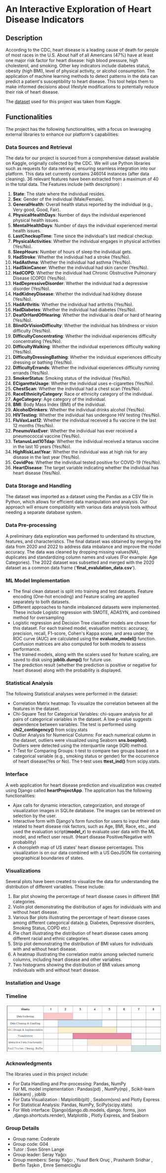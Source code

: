 # An Interactive Exploration of Heart Disease Indicators

## Description
According to the CDC, heart disease is a leading cause of death for people of most races in the U.S. About half of all Americans (47%) have at least one major risk factor for heart disease: high blood pressure, high cholesterol, and smoking. Other key indicators include diabetes status, obesity (high BMI), level of physical activity, or alcohol consumption. The application of machine learning methods to detect patterns in the data can predict a patient's susceptibility to heart disease. This tool helps them to make informed decisions about lifestyle modifications to potentially reduce their risk of heart disease.

The [dataset](https://www.kaggle.com/datasets/kamilpytlak/personal-key-indicators-of-heart-disease/data) used for this project was taken from Kaggle.




## Functionalities
The project has the following functionalities, with a focus on leveraging external libraries to enhance our platform's capabilities:

### Data Sources and Retrieval

The data for our project is sourced from a comprehensive dataset available on Kaggle, originally collected by the CDC. We will use Python libraries such as requests for data retrieval, ensuring seamless integration into our platform.
This data set currently contains 246014 instances (after data cleaning). 36 relevant features have been extracted from a maximum of 40 in the total data.
The Features include (with description) :
1. **State**: The state where the individual resides.
2. **Sex**: Gender of the individual (Male/Female).
3. **GeneralHealth**: Overall health status reported by the individual (e.g., Very good, Good, Fair).
4. **PhysicalHealthDays**: Number of days the individual experienced physical health issues.
5. **MentalHealthDays**: Number of days the individual experienced mental health issues.
6. **LastCheckupTime**: Time since the individual's last medical checkup.
7. **PhysicalActivities**: Whether the individual engages in physical activities (Yes/No).
8. **SleepHours**: Number of hours of sleep the individual gets.
9. **HadStroke**: Whether the individual had a stroke (Yes/No).
10. **HadAsthma**: Whether the individual had asthma (Yes/No).
11. **HadSkinCancer**: Whether the individual had skin cancer (Yes/No).
12. **HadCOPD**: Whether the individual had Chronic Obstructive Pulmonary Disease (COPD) (Yes/No).
13. **HadDepressiveDisorder**: Whether the individual had a depressive disorder (Yes/No).
14. **HadKidneyDisease**: Whether the individual had kidney disease (Yes/No).
15. **HadArthritis**: Whether the individual had arthritis (Yes/No).
16. **HadDiabetes**: Whether the individual had diabetes (Yes/No).
17. **DeafOrHardOfHearing**: Whether the individual is deaf or hard of hearing (Yes/No).
18. **BlindOrVisionDifficulty**: Whether the individual has blindness or vision difficulty (Yes/No).
19. **DifficultyConcentrating**: Whether the individual experiences difficulty concentrating (Yes/No).
20. **DifficultyWalking**: Whether the individual experiences difficulty walking (Yes/No).
21. **DifficultyDressingBathing**: Whether the individual experiences difficulty dressing or bathing (Yes/No).
22. **DifficultyErrands**: Whether the individual experiences difficulty running errands (Yes/No).
23. **SmokerStatus**: Smoking status of the individual (Yes/No).
24. **ECigaretteUsage**: Whether the individual uses e-cigarettes (Yes/No).
25. **ChestScan**: Whether the individual had a chest scan (Yes/No).
26. **RaceEthnicityCategory**: Race or ethnicity category of the individual.
27. **AgeCategory**: Age category of the individual.
28. **BMI**: Body Mass Index (BMI) of the individual.
29. **AlcoholDrinkers**: Whether the individual drinks alcohol (Yes/No).
30. **HIVTesting**: Whether the individual has undergone HIV testing (Yes/No).
31. **FluVaxLast12**: Whether the individual received a flu vaccine in the last 12 months (Yes/No).
32. **PneumoVaxEver**: Whether the individual has ever received a pneumococcal vaccine (Yes/No).
33. **TetanusLast10Tdap**: Whether the individual received a tetanus vaccine in the last 10 years (Yes/No).
34. **HighRiskLastYear**: Whether the individual was at high risk for any disease in the last year (Yes/No).
35. **CovidPos**: Whether the individual tested positive for COVID-19 (Yes/No).
36. **HeartDisease**: The target variable indicating whether the individual has heart disease (Yes/No).

### Data Storage and Handling

The dataset was imported as a dataset using the Pandas as a CSV file in Python, which allows for efficient data manipulation and analysis. Our approach will ensure compatibility with various data analysis tools without needing a separate database system.

### Data Pre-processing
A preliminary data exploration was performed  to understand its structure, features, and characteristics. The final dataset was obtained by merging the data from 2020 and 2022 to address data imbalance and improve the model accuracy. The data was cleaned by dropping missing values(NA), duplicates and standardizing column names and values (For example: Age Categories). The 2022 dataset was subsetted and merged with the 2020 dataset as a common data frame ('**final_evalulation_data.csv**').

### ML Model Implementation
- The final clean dataset is split into training and test datasets. Feature encoding (One-hot encoding) and Feature scaling are applied separately to both datasets.
- Different approaches to handle imbalanced datasets were implemented. These include Logistic regression with SMOTE, ADASYN,  and combined method for oversampling
- Logistic regression and Decision Tree classifier models are chosen for this dataset. For each trained model, evaluation metrics:  accuracy, precision, recall, F1-score, Cohen's Kappa score, and area under the ROC curve (AUC) are calculated using the **evaluate_model()** function. Confusion matrices are also computed for both models to assess performance.
- The trained models, along with the scalers used for feature scaling, are saved to disk using **joblib.dump()** for future use.
- The prediction result (whether the prediction is positive or negative for heart disease) along with the probability is displayed.
   
### Statistical Analysis
The following Statistical analyses were performed in the dataset:
- Correlation Matrix heatmap:  To visualize the correlation between all the features in the dataset.
- Chi-Square Test for Categorical Variables: chi-square analysis for all pairs of categorical variables in the dataset. A low p-value suggests  dependence between variables. The test is performed using **chi2_contingency()** from scipy.stats
- Outlier Analysis for Numerical Columns: For each numerical column in the dataset, outliers were visualized using Seaborn **sns.boxplot()**. Outliers were detected using the interquartile range (IQR) method.
- T-Test for Comparing Groups: t-test to compare two groups based on a categorical variable (e.g., smoking status or gender) for the occurrence of heart disease(Yes or No).  The t-test uses **ttest_ind()** from scipy.stats.

### Interface
A web application for heart disease prediction and visualization was created using Django called **heartProjectApp**. The application has the following functionalities: 
- Ajax calls for dynamic interaction, categorization, and storage of visualization images in SQLite database. The images can be retrieved on selection by the user.
- Interactive form with Django's form function for users to input their data related to heart disease risk factors, such as Age, BMI, Race, etc., and used the evaluation script(**model_r**) to evaluate user data with the ML model, and reflect user result. (Heart disease Positive/Negative with probability)
- A choropleth map of US states' heart disease percentages. This visualization is on our data combined with a US GeoJSON file containing geographical boundaries of states.

### Visualizations
Several plots have been created to visualize the data for understanding the distribution of different variables. These include: 
1. Bar plot showing the percentage of heart disease cases in different BMI categories.
2. Violin plot demonstrating the distribution of ages for individuals with and without heart disease.
3. Various Bar plots illustrating the percentage of heart disease cases among different categorical data(e.g. Diabetes, Depressive disorders, Smoking Status, COPD etc.)
4. Pie chart illustrating the distribution of heart disease cases among different racial and ethnic categories.
5. Strip plot demonstrating the distribution of BMI values for individuals with and without heart disease.
6. A heatmap illustrating the correlation matrix among selected numeric columns, including heart disease and other variables.
7. Two histograms showing the distribution of BMI values among individuals with and without heart disease.

### Installation and Usage


### Timeline
![The following is our timeline for the project](https://github.com/serayyagci1/coderate/blob/front-end/project_timeline.png?raw=true)

### Acknowledgments
The libraries used in this project include: 
- For Data Handling and Pre-processing: Pandas, NumPy
- For ML model implementation : Pandas(pd) , NumPy(np) , Scikit-learn (sklearn) , joblib
- For Data Visualization : Matplotlib(plt) , Seaborn(sns) and Plotly Express
- For Statistical Analysis: Pandas, NumPy, SciPy(scipy.stats)
- For Web interface: Django(django.db.models, django. forms, json ,django.shortcuts.render), Matplotlib , Plotly Express, and Seaborn
  

### Group Details
- Group name: Coderate
- Group code: G04
- Tutor : Sven Sören Lange
- Group leader: Seray Yağcı
- Group members: Seray Yağcı , Yusuf Berk Oruç , Prashanth Sridhar ,  Berfin Taşkın , Emre Semercioğlu






   

   

